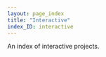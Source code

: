 ```yaml
---
layout: page_index
title: "Interactive"
index_ID: interactive
---
```

An index of interactive projects.